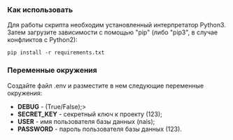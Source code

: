 ### Как использовать

Для работы скрипта необходим установленный интерпретатор Python3. Затем загрузите зависимости с помощью "pip" (либо "pip3", в случае конфликтов с Python2):  

    pip install -r requirements.txt

### Переменные окружения
Создайте файл .env и разместите в нем следующие переменные окружения:
- <b>DEBUG</b> - (True/False);>
- <b>SECRET_KEY</b> - секретный ключ к проекту (123);
- <b>USER</b> - имя пользователя базы данных (nais);
- <b>PASSWORD</b> - пароль пользователя базы данных (123).